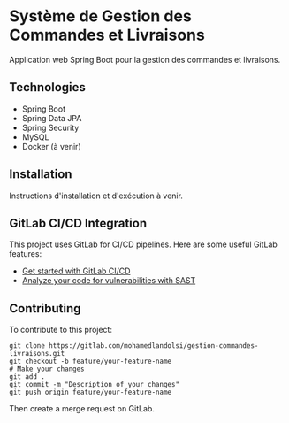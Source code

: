 # Système de Gestion des Commandes et Livraisons

Application web Spring Boot pour la gestion des commandes et livraisons.

## Technologies
- Spring Boot
- Spring Data JPA
- Spring Security
- MySQL
- Docker (à venir)

## Installation
Instructions d'installation et d'exécution à venir.

## GitLab CI/CD Integration

This project uses GitLab for CI/CD pipelines. Here are some useful GitLab features:

- [Get started with GitLab CI/CD](https://docs.gitlab.com/ee/ci/quick_start/)
- [Analyze your code for vulnerabilities with SAST](https://docs.gitlab.com/ee/user/application_security/sast/)

## Contributing

To contribute to this project:

```
git clone https://gitlab.com/mohamedlandolsi/gestion-commandes-livraisons.git
git checkout -b feature/your-feature-name
# Make your changes
git add .
git commit -m "Description of your changes"
git push origin feature/your-feature-name
```

Then create a merge request on GitLab.
